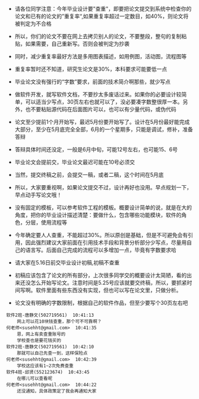 * 请各位同学注意：今年毕业设计要"查重"，即要把论文提交到系统中检查你的论文和已有的论文的”重复率“,如果重复率超过一定数目，如40%，则论文将被判定为不合格

* 所以，你们的论文不要在网上去拷贝别人的论文，不要整段，整句的复制粘贴，如果需要，自己重新写。否则会被判定为抄袭

* 同时，减少重复率最好方法是多用图表描述，如用例图，活动图，流程图等

* 重复率暂时还不知道，研究生论文是30%，本科要求可能要低一点

* 毕业论文没有强行的“字数”要求，前面的技术简介啊那些，就少写点

* 做软件开发，就写软件文档，不要抄太多废话过来。如果你的必要设计较简单，可以适当少写点，30页左右也就可以了，没必要凑字数整很厚一本。另外，也不要粘贴源代码在后面图片可以，也可以有少量代码，或伪代码
* 论文至少提前1个月开始写，最迟5月份要开始写了。设计在5月份最好能完成大部分，至少在5月底完全全部，6月的一个星期多，只能是调试，修补，准备答辩
* 答辩具体时间还没定，一般是6月中旬，可能12号左右，也可能15、6号
* 毕业论文会提前交，毕业论文最迟可能在10号必须交
* 当然，提交终稿之前，会提交一稿，或者二稿，这个时间在5月底

* 所以，大家要重视啊，如果论文提交不过，设计再好也没用。早点规划一下，早点动手写论文哦！
* 没有固定的模板，可以参考软件工程的模板。概要设计简单的说，就是在大的角度，把你的毕业设计描述清楚：要做什么，包含哪些功能模块，软件的角色，分层，使用流程等
* 今年确定要人人查重，不能超过30%。所以原创是基础，但是不可避免会有引用，因此强烈建议大家前面在引用技术手段和背景分析部分少写点，尽量用自己的语言写。后面自己完成的流程可以多增加一点，毕竟有字数要求哈
* 请大家在5.16日前交毕业设计初稿,初稿不查重
* 初稿应该包含了论文的所有部分，上次很多同学交的概要设计太简陋，看的出来还没怎么开始写论文。注意时间是5.25号应该就要交终稿，所以，要抓紧时间写啊。软件里面有些东西没有实现，但也可以写在论文里，只做分析。
* 论文没有明确的字数限制，根据自己的软件作品，但至少要写个30页左右吧



```
软件2班-唐静文(502719561)  10:41:13
    网上可以花10块钱查重，那个可不可靠啊？
何老师<susehht@gmail.com>  10:41:35
    恩，网上有卖查重账号的
    学校查也是要花钱买的
软件2班-唐静文(502719561)  10:42:10
    那就可以自己先查一到，这样保险点
何老师<susehht@gmail.com>  10:42:39
    学校这应该有1~2次免费查重
软件4班-邱贤(552123674)  10:43:45
    在哪儿可以查看呢
何老师<susehht@gmail.com>  10:44:22
    还没通知，具体政策定了我会再通知大家
```
